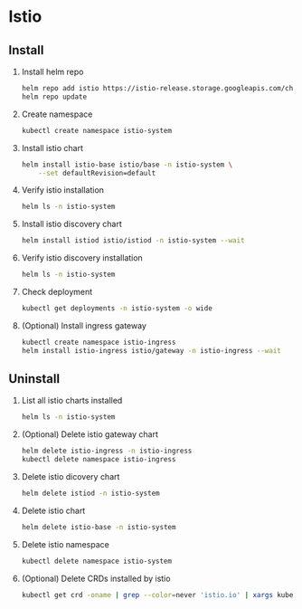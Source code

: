 # Istio

## Install

1. Install helm repo

   ```bash
   helm repo add istio https://istio-release.storage.googleapis.com/charts
   helm repo update
   ```

1. Create namespace

   ```bash
   kubectl create namespace istio-system
   ```

1. Install istio chart

   ```bash
   helm install istio-base istio/base -n istio-system \
       --set defaultRevision=default
   ```

1. Verify istio installation

   ```bash
   helm ls -n istio-system
   ```

1. Install istio discovery chart

   ```bash
   helm install istiod istio/istiod -n istio-system --wait
   ```

1. Verify istio discovery installation

   ```bash
   helm ls -n istio-system
   ```

1. Check deployment

   ```bash
   kubectl get deployments -n istio-system -o wide
   ```

1. (Optional) Install ingress gateway

   ```bash
   kubectl create namespace istio-ingress
   helm install istio-ingress istio/gateway -n istio-ingress --wait
   ```

## Uninstall

1. List all istio charts installed

   ```bash
   helm ls -n istio-system
   ```

1. (Optional) Delete istio gateway chart

   ```bash
   helm delete istio-ingress -n istio-ingress
   kubectl delete namespace istio-ingress
   ```

1. Delete istio dicovery chart

   ```bash
   helm delete istiod -n istio-system
   ```

1. Delete istio chart

   ```bash
   helm delete istio-base -n istio-system
   ```

1. Delete istio namespace

   ```bash
   kubectl delete namespace istio-system
   ```

1. (Optional) Delete CRDs installed by istio

   ```bash
   kubectl get crd -oname | grep --color=never 'istio.io' | xargs kubectl delete
   ```
